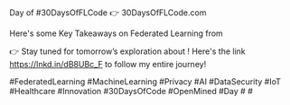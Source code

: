 Day <TODO> of #30DaysOfFLCode 👉 30DaysOfFLCode.com


Here's some Key Takeaways on Federated Learning from <TODO>


👉 Stay tuned for tomorrow’s exploration about <TODO>!
Here's the link https://lnkd.in/dB8UBc_F to follow my entire journey!


#FederatedLearning #MachineLearning #Privacy #AI #DataSecurity #IoT #Healthcare #Innovation #30DaysOfCode #OpenMined #Day<TODO> #<TODO> #<TODO>

